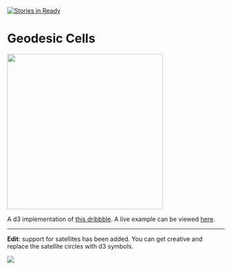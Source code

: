 [![Stories in Ready](https://badge.waffle.io/mitch-seymour/geodesic-cells.png?label=ready&title=Ready)](https://waffle.io/mitch-seymour/geodesic-cells)
# Geodesic Cells

<img src="http://i.imgur.com/RCovntS.png" height="360">

A d3 implementation of [this dribbble](https://dribbble.com/shots/1842693-Data-management-app). A live example can be viewed [here](http://bl.ocks.org/mitch-seymour/284943058903f05e5e97).

___

**Edit**: support for satellites has been added. You can get creative and replace the satellite circles with d3 symbols.

<img src="http://i.imgur.com/QkAIdHG.png">


